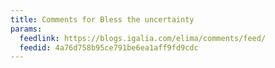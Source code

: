 ```yaml
---
title: Comments for Bless the uncertainty
params:
  feedlink: https://blogs.igalia.com/elima/comments/feed/
  feedid: 4a76d758b95ce791be6ea1aff9fd9cdc
---
```

